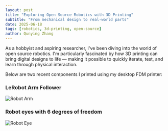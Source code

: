 ```yaml
---
layout: post
title: "Exploring Open Source Robotics with 3D Printing"
subtitle: "From mechanical design to real-world parts"
date: 2025-06-18
tags: [robotics, 3d-printing, open-source]
author: Qunying Zhang
---
```


As a hobbyist and aspiring researcher, I've been diving into the world of open source robotics. I'm particularly fascinated by how 3D printing can bring digital designs to life — making it possible to quickly iterate, test, and learn through physical interaction.

Below are two recent components I printed using my desktop FDM printer:

### LeRobot Arm Follower

![Robot Arm](/assets/img/robot_arm.png)

### Robot eyes with 6 degrees of freedom
![Robot Eye](/assets/img/robot_eye.png)

